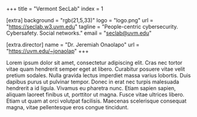 +++
title = "Vermont SecLab"
index = 1

[extra]
background = "rgb(21,5,33)"
logo = "logo.png"
url = "https://seclab.w3.uvm.edu"
tagline = "People-centric cybersecurity. Cybersafety. Social networks."
email = "seclab@uvm.edu"

[extra.director]
name = "Dr. Jeremiah Onaolapo"
url = "https://uvm.edu/~jonaolap"
+++

Lorem ipsum dolor sit amet, consectetur adipiscing elit. Cras nec tortor vitae quam hendrerit semper eget at libero. Curabitur posuere vitae velit pretium sodales. Nulla gravida lectus imperdiet massa varius lobortis. Duis dapibus purus ut pulvinar tempor. Donec in erat nec turpis malesuada hendrerit a id ligula. Vivamus eu pharetra nunc. Etiam sapien sapien, aliquam laoreet finibus ut, porttitor ut magna. Fusce vitae ultrices libero. Etiam ut quam at orci volutpat facilisis. Maecenas scelerisque consequat magna, vitae pellentesque eros congue tincidunt.